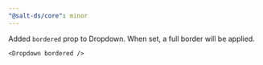 ```yaml
---
"@salt-ds/core": minor
---
```


Added `bordered` prop to Dropdown. When set, a full border will be applied.

```tsx
<Dropdown bordered />
```
